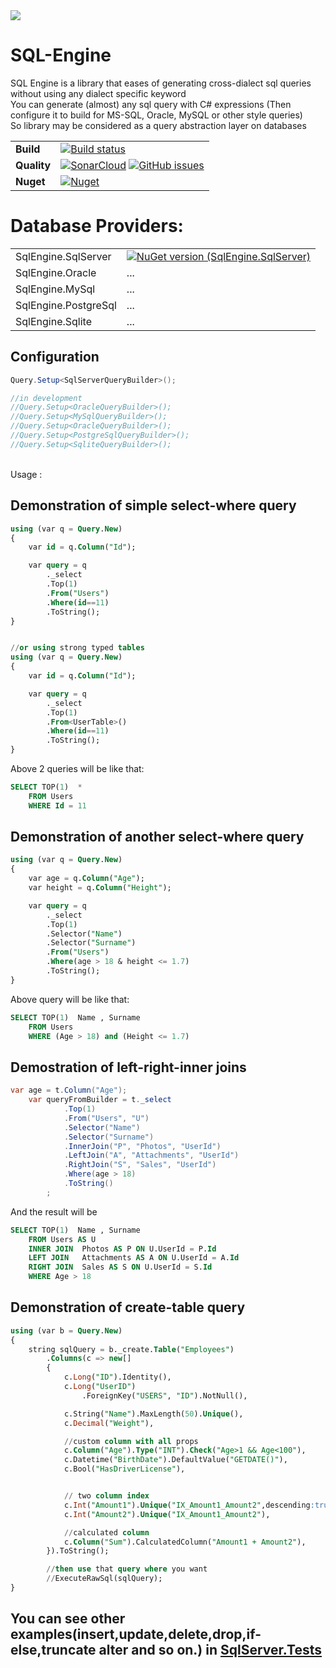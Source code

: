 <img src="https://github.com/raminrahimzada/SQLEngine/blob/master/logo.png?raw=true"/> 

# SQL-Engine 
SQL Engine is a library that eases of generating cross-dialect sql queries without using any dialect specific keyword
<br/>You can generate (almost) any sql query with C# expressions (Then configure it to build for MS-SQL, Oracle, MySQL or other style queries)
<br/>So library may be considered as a query abstraction layer on databases

| | |
| --- | --- |
| **Build** | [![Build status](https://ci.appveyor.com/api/projects/status/r75p0yn5uo6colgk?svg=true&branch=master)](https://ci.appveyor.com/project/raminrahimzada/SQLEngine) |
| **Quality** | [![SonarCloud](https://sonarcloud.io/api/project_badges/measure?project=raminrahimzada_SQLEngine&metric=alert_status)](https://sonarcloud.io/dashboard?id=SQLEngine) [![GitHub issues](https://img.shields.io/github/issues-raw/raminrahimzada/SQLEngine.svg)](https://github.com/raminrahimzada/SQLEngine/issues) | 
| **Nuget** | [![Nuget](https://buildstats.info/nuget/SQLEngine)](http://nuget.org/packages/SQLEngine) |

# Database Providers:
| | |
| --- | --- |
|SqlEngine.SqlServer| [![NuGet version (SqlEngine.SqlServer)](https://img.shields.io/nuget/v/SqlEngine.SqlServer.svg)](https://www.nuget.org/packages/SQLEngine.SqlServer/) |
|SqlEngine.Oracle|... |
|SqlEngine.MySql| ... |
|SqlEngine.PostgreSql| ... |
|SqlEngine.Sqlite| ... |
 

## Configuration 
```cs
Query.Setup<SqlServerQueryBuilder>();

//in development
//Query.Setup<OracleQueryBuilder>();  
//Query.Setup<MySqlQueryBuilder>(); 
//Query.Setup<OracleQueryBuilder>(); 
//Query.Setup<PostgreSqlQueryBuilder>(); 
//Query.Setup<SqliteQueryBuilder>(); 
```
<br/>Usage :

## Demonstration of simple select-where query
```sql            
using (var q = Query.New)
{
    var id = q.Column("Id");

    var query = q
        ._select
        .Top(1)
        .From("Users")
        .Where(id==11)
        .ToString();
}


//or using strong typed tables
using (var q = Query.New)
{
    var id = q.Column("Id");

    var query = q
        ._select
        .Top(1)
        .From<UserTable>()
        .Where(id==11)
        .ToString();
}
```
Above 2 queries will be like that:
```sql
SELECT TOP(1)  *
    FROM Users
    WHERE Id = 11
```

## Demonstration of another select-where query
```sql            
using (var q = Query.New)
{
    var age = q.Column("Age");
    var height = q.Column("Height");

    var query = q
        ._select
        .Top(1)
        .Selector("Name")
        .Selector("Surname")
        .From("Users")
        .Where(age > 18 & height <= 1.7)
        .ToString();
}
```
Above query will be like that:
```sql
SELECT TOP(1)  Name , Surname
    FROM Users
    WHERE (Age > 18) and (Height <= 1.7)
```
## Demostration of left-right-inner joins
```cs
var age = t.Column("Age");
    var queryFromBuilder = t._select
            .Top(1)
            .From("Users", "U")
            .Selector("Name")
            .Selector("Surname")
            .InnerJoin("P", "Photos", "UserId")
            .LeftJoin("A", "Attachments", "UserId")
            .RightJoin("S", "Sales", "UserId")
            .Where(age > 18)
            .ToString()
        ;
```        
And the result will be
```sql
SELECT TOP(1)  Name , Surname
    FROM Users AS U
	INNER JOIN	Photos AS P ON U.UserId = P.Id
	LEFT JOIN	Attachments AS A ON U.UserId = A.Id
	RIGHT JOIN	Sales AS S ON U.UserId = S.Id
    WHERE Age > 18
```    


## Demonstration of create-table query
```sql            
using (var b = Query.New)
{
    string sqlQuery = b._create.Table("Employees")
        .Columns(c => new[]
        {
            c.Long("ID").Identity(),
            c.Long("UserID")
                .ForeignKey("USERS", "ID").NotNull(),

            c.String("Name").MaxLength(50).Unique(),
            c.Decimal("Weight"),

            //custom column with all props
            c.Column("Age").Type("INT").Check("Age>1 && Age<100"),
            c.Datetime("BirthDate").DefaultValue("GETDATE()"),
            c.Bool("HasDriverLicense"),


            // two column index
            c.Int("Amount1").Unique("IX_Amount1_Amount2",descending:true),
            c.Int("Amount2").Unique("IX_Amount1_Amount2"),

            //calculated column
            c.Column("Sum").CalculatedColumn("Amount1 + Amount2"),
        }).ToString();

        //then use that query where you want
        //ExecuteRawSql(sqlQuery);
}
```

## You can see other examples(insert,update,delete,drop,if-else,truncate alter and so on.) in <a href="https://github.com/raminrahimzada/SQLEngine/tree/master/SQLEngine.Tests">SqlServer.Tests</a>




